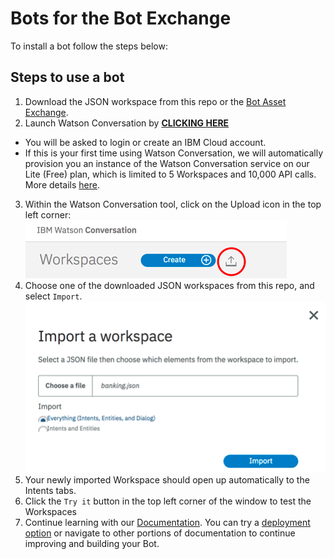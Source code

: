 # Bots for the Bot Exchange

To install a bot follow the steps below:

## Steps to use a bot

1. Download the JSON workspace from this repo or the [Bot Asset Exchange](https://developer.ibm.com/code/exchanges/bots/).
2. Launch Watson Conversation by [**CLICKING HERE**](https://console.bluemix.net/developer/watson/launch-tool/conversation?%26hideTours%3Dtrue%26cm_mmc%3DOSocial_Tumblr-_-Watson%2BCore_Watson%2BCore%2B-%2BPlatform-_-WW_WW-_-wdc-ref%26cm_mmc%3DOSocial_Tumblr-_-Watson%2BCore_Watson%2BCore%2B-%2BPlatform-_-WW_WW-_-wd%20c-ref%26cm_mmca1%3D000000OF%26cm_mmca2%3D10000409)
  - You will be asked to login or create an IBM Cloud account.
  - If this is your first time using Watson Conversation, we will automatically provision you an instance of the Watson Conversation service on our Lite (Free) plan, which is limited to 5 Workspaces and 10,000 API calls. More details [here](https://console.bluemix.net/catalog/services/conversation).
3. Within the Watson Conversation tool, click on the Upload icon in the top left corner:
![Upload JSON](./img/workspaces.png)
4. Choose one of the downloaded JSON workspaces from this repo, and select `Import`.
![Import](./img/import.png)
5. Your newly imported Workspace should open up automatically to the Intents tabs.
6. Click the `Try it` button in the top left corner of the window to test the Workspaces
7. Continue learning with our [Documentation](https://console.bluemix.net/docs/services/conversation/about). You can try a [deployment option](https://console.bluemix.net/docs/services/conversation/deploy.html#deployment-overview) or navigate to other portions of documentation to continue improving and building your Bot.
